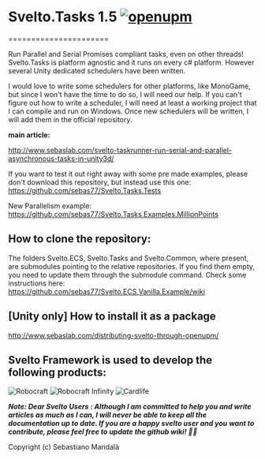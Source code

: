 # Svelto.Tasks 1.5 [![openupm](https://img.shields.io/npm/v/com.sebaslab.svelto.tasks?label=openupm&registry_uri=https://package.openupm.com)](https://openupm.com/packages/com.sebaslab.svelto.tasks/)
======================

Run Parallel and Serial Promises compliant tasks, even on other threads! Svelto.Tasks is platform agnostic and it runs on every c# platform. However several Unity dedicated schedulers have been written. 

I would love to write some schedulers for other platforms, like MonoGame, but since I won't have the time to do so, I will need our help. If you can't figure out how to write a scheduler, I will need at least a working project that I can compile and run on Windows. Once new schedulers will be written, I will add them in the official repository.

**main article:**

http://www.sebaslab.com/svelto-taskrunner-run-serial-and-parallel-asynchronous-tasks-in-unity3d/

If you want to test it out right away with some pre made examples, please don't download this repository, but instead use this one: https://github.com/sebas77/Svelto.Tasks.Tests

New Parallelism example: https://github.com/sebas77/Svelto.Tasks.Examples.MillionPoints

## How to clone the repository:

The folders Svelto.ECS, Svelto.Tasks and Svelto.Common, where present, are submodules pointing to the relative repositories. If you find them empty, you need to update them through the submodule command. Check some instructions here: https://github.com/sebas77/Svelto.ECS.Vanilla.Example/wiki

## [Unity only] How to install it as a package

http://www.sebaslab.com/distributing-svelto-through-openupm/

## Svelto Framework is used to develop the following products:

![Robocraft](https://i.ytimg.com/vi/JGr1Em2Ip-c/maxresdefault.jpg)
![Robocraft Infinity](https://metro.co.uk/wp-content/uploads/2018/04/keyart.jpg?quality=90&strip=all)
![Cardlife](https://i.ytimg.com/vi/q2jaUZjnNyg/maxresdefault.jpg)

**_Note: Dear Svelto Users : Although I am committed to help you and write articles as much as I can, I will never be able to keep all the documentation up to date. If you are a happy svelto user and you want to contribute, please feel free to update the github wiki! 🙏👊_**

Copyright (c) Sebastiano Mandalà


